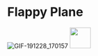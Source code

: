 # Flappy Plane
 
![GIF-191228_170157](https://user-images.githubusercontent.com/25041269/71543077-b104c580-2994-11ea-8ec8-0798534dbfd5.gif)
<img src="https://user-images.githubusercontent.com/25041269/71543077-b104c580-2994-11ea-8ec8-0798534dbfd5.gif" width="48">

